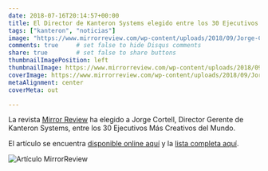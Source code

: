 ```yaml
---
date: 2018-07-16T20:14:57+00:00
title: El Director de Kanteron Systems elegido entre los 30 Ejecutivos Más Creativos del Mundo
tags: ["kanteron", "noticias"]
image: "https://www.mirrorreview.com/wp-content/uploads/2018/09/Jorge-Cortell.jpg"
comments: true     # set false to hide Disqus comments
share: true        # set false to share buttons
thumbnailImagePosition: left
thumbnailImage: https://www.mirrorreview.com/wp-content/uploads/2018/09/Jorge-Cortell.jpg
coverImage: https://www.mirrorreview.com/wp-content/uploads/2018/09/Jorge-Cortell.jpg
metaAlignment: center
coverMeta: out

---
```

La revista [Mirror Review](https://magazine.mirrorreview.com/The-30-Most-Creative-CEOs-of-2018/) ha elegido a Jorge Cortell, Director Gerente de Kanteron Systems, entre los 30 Ejecutivos Más Creativos del Mundo.

<!--more-->
El artículo se encuentra [disponible online aquí](https://www.mirrorreview.com/jorge-cortell-pioneering-entrepreneur-behind-kanteron-systems/) y la [lista completa aquí](https://www.mirrorreview.com/the-30-most-creative-ceos-of-2018/).

![Artículo MirrorReview](https://www.mirrorreview.com/wp-content/uploads/2018/09/Jorge-Cortell-1.jpg)
